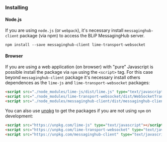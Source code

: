 ### Installing

#### Node.js

If you are using `node.js` (or `webpack`), it's necessary install `messaginghub-client` package (via npm) to access the BLiP MessagingHub server.

    npm install --save messaginghub-client lime-transport-websocket

#### Browser

If you are using a web application (on browser) with "pure" Javascript is possible install the package via `npm` using the `<script>` tag. For this case beyond `messaginghub-client` package it's necessary install others dependences as the `lime-js` and `lime-transport-websocket` packages:

```html
<script src="./node_modules/lime-js/dist/lime.js" type="text/javascript"></script>
<script src="./node_modules/lime-transport-websocket/dist/WebSocketTransport.js" type="text/javascript"></script>
<script src="./node_modules/messaginghub-client/dist/messaginghub-client.js" type="text/javascript"></script>
```

You can also use [unpkg](https://unpkg.com) to get the packages if you are not using `npm` on development:
```html
<script src="https://unpkg.com/lime-js" type="text/javascript"></script>
<script src="https://unpkg.com/lime-transport-websocket" type="text/javascript"></script>
<script src="https://unpkg.com/messaginghub-client" type="text/javascript"></script>
```

